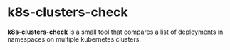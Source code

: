 # k8s-clusters-check

**k8s-clusters-check** is a small tool that compares a list
of deployments in namespaces on multiple kubernetes clusters.




